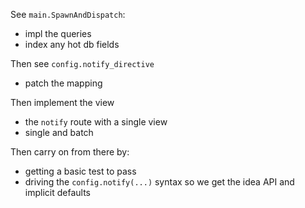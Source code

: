 
See `main.SpawnAndDispatch`:
- impl the queries
- index any hot db fields

Then see `config.notify_directive`
- patch the mapping

Then implement the view
- the `notify` route with a single view
- single and batch

Then carry on from there by:
- getting a basic test to pass
- driving the `config.notify(...)` syntax so we get the idea API
  and implicit defaults
